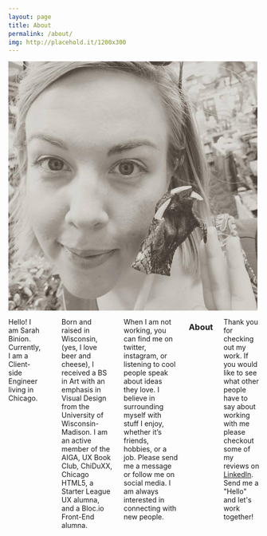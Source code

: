```yaml
---
layout: page
title: About
permalink: /about/
img: http://placehold.it/1200x300
---
```

<div class="about">
    <div class="row">
        <div class="six columns">
            <img class="about-pic" src="/assets/claw.png">
        </div>
    </div>
    <div class="row">
        <div class="six columns">
            <p>Hello! I am Sarah Binion. Currently, I am a Client-side Engineer living in Chicago.</p>
            </br>
            <p>Born and raised in Wisconsin, (yes, I love beer and cheese), I received a BS in Art with an emphasis in Visual Design from the University of Wisconsin-Madison. I am an active member of the AIGA, UX Book Club, ChiDuXX, Chicago HTML5, a Starter League UX alumna, and a Bloc.io Front-End alumna.</p>
            <p>When I am not working, you can find me on twitter, instagram, or listening to cool people speak about ideas they love. I believe in surrounding myself with stuff I enjoy, whether it’s friends, hobbies, or a job. Please send me a message or follow me on social media. I am always interested in connecting with new people.</p>
            <h3>About</h3>
            <p>Thank you for checking out my work. If you would like to see what other people have to say about working with me please checkout some of my reviews on <a href="http://www.linkedin.com/in/sarahbinion" target="_blank">LinkedIn</a>. Send me a "Hello" and let's work together!</p>
        </div>
    </div>
</div>

